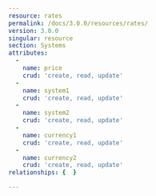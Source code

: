 ```yaml
---
resource: rates
permalink: /docs/3.0.0/resources/rates/
version: 3.0.0
singular: resource
section: Systems
attributes:
  -
    name: price
    crud: 'create, read, update'
  -
    name: system1
    crud: 'create, read, update'
  -
    name: system2
    crud: 'create, read, update'
  -
    name: currency1
    crud: 'create, read, update'
  -
    name: currency2
    crud: 'create, read, update'
relationships: {  }

---
```

